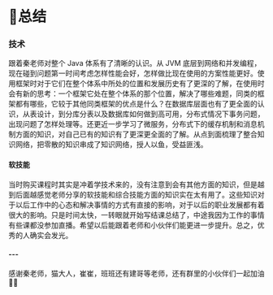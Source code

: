 # 🌵总结

### 技术

跟着秦老师对整个 Java 体系有了清晰的认识。从 JVM 底层到网络和并发编程，现在碰到问题第一时间考虑怎样性能会好，怎样做比现在使用的方案性能更好。使用框架时对于它们在整个体系中所处的位置和发展历史有了更深的了解，在使用时会有新的思考：一个框架它处在整个体系的那个位置，解决了哪些难题，同类的框架都有哪些，它较于其他同类框架的优点是什么？在数据库层面也有了更全面的认识，从表设计，到分库分表以及数据库如何做到高可用，分布式情况下事务问题，出现问题了怎样处理等。还更近一步学习了微服务，分布式下的缓存机制和消息机制方面的知识，对自己已有的知识有了更深更全面的了解。从点到面梳理了整合知识网络，把零散的知识串成了知识网络，授人以鱼，受益匪浅。

#### 软技能

当时购买课程时其实是冲着学技术来的，没有注意到会有其他方面的知识，但是越到后面越感觉老师分享的软技能和综合技能方面的知识实在太有用了。这些知识对于以后工作中的心态和解决事情的方式有直接的影响，对于以后的职业发展都有着很大的影响。只是时间太快，一转眼就开始写结课总结了，中途我因为工作的事情有些课都没参加直播。希望以后能跟着老师和小伙伴们能更进一步提升。总之，优秀的人确实会发光。

#### ---

感谢秦老师，猫大人，崔崔，班班还有建哥等老师，还有群里的小伙伴们一起加油💪🏻

